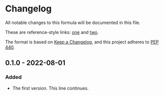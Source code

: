 # Changelog

All notable changes to this formula will be documented in this file.

These are reference-style links: [one] and [two].

The format is based on [Keep a Changelog](https://keepachangelog.com/en/1.0.0/),
and this project adheres to
[PEP 440](https://www.python.org/dev/peps/pep-0440/).

[one]: http://example.com/one
[two]: http://example.com/two

## 0.1.0 - 2022-08-01

### Added

- The first version.
This line continues.
